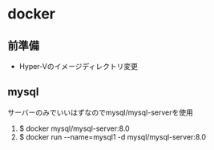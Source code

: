 # docker

## 前準備

- Hyper-Vのイメージディレクトリ変更

## mysql

サーバーのみでいいはずなのでmysql/mysql-serverを使用

1. $ docker mysql/mysql-server:8.0
2. $ docker run --name=mysql1 -d mysql/mysql-server:8.0